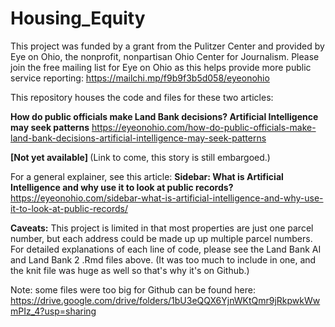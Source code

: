 # Housing_Equity
This project was funded by a grant from the Pulitzer Center and provided by Eye on Ohio, the nonprofit, nonpartisan Ohio Center for Journalism. Please join the free mailing list for Eye on Ohio as this helps provide more public service reporting: https://mailchi.mp/f9b9f3b5d058/eyeonohio

This repository houses the code and files for these two articles: 

<b>How do public officials make Land Bank decisions? Artificial Intelligence may seek patterns</b> https://eyeonohio.com/how-do-public-officials-make-land-bank-decisions-artificial-intelligence-may-seek-patterns

<b> [Not yet available] </b> (Link to come, this story is still embargoed.)


For a general explainer, see this article: <b> Sidebar: What is Artificial Intelligence and why use it to look at public records?</b> https://eyeonohio.com/sidebar-what-is-artificial-intelligence-and-why-use-it-to-look-at-public-records/

<b>Caveats:</b> This project is limited in that most properties are just one parcel number, but each address could be made up up multiple parcel numbers. For detailed explanations of each line of code, please see the Land Bank AI and Land Bank 2 .Rmd files above. (It was too much to include in one, and the knit file was huge as well so that's why it's on Github.) 

Note: some files were too big for Github can be found here: https://drive.google.com/drive/folders/1bU3eQQX6YjnWKtQmr9jRkpwkWwmPIz_4?usp=sharing
